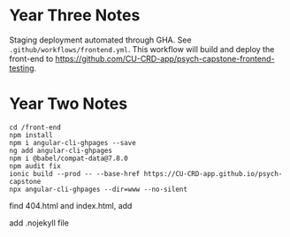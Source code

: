 # Year Three Notes

Staging deployment automated through GHA. See `.github/workflows/frontend.yml`. This workflow will build and deploy the front-end to https://github.com/CU-CRD-app/psych-capstone-frontend-testing.

# Year Two Notes

```
cd /front-end
npm install
npm i angular-cli-ghpages --save
ng add angular-cli-ghpages
npm i @babel/compat-data@7.8.0
npm audit fix
ionic build --prod -- --base-href https://CU-CRD-app.github.io/psych-capstone
npx angular-cli-ghpages --dir=www --no-silent
```

find 404.html and index.html, add <base href="https://CU-CRD-app.github.io/psych-capstone/">

add .nojekyll file
